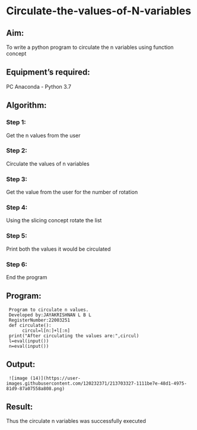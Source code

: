 # Circulate-the-values-of-N-variables
## Aim:
To write a python program to circulate the n variables using function concept
## Equipment’s required:
PC
Anaconda - Python 3.7
## Algorithm: 
### Step 1:
Get the n values from the user 
### Step 2:
Circulate the values of n variables 
### Step 3: 
Get the value from the user for the number of rotation
### Step 4: 
Using the slicing concept rotate the list
### Step 5:
Print both the values it would be circulated 
### Step 6:
End the program
## Program:
     Program to circulate n values.
     Developed by:JAYAKRISHNAN L B L
     RegisterNumber:22003251
     def circulate():
          circul=l[n:]+l[:n]
     print("After circulating the values are:",circul)
     l=eval(input())
     n=eval(input())
## Output:
     ![image (14)](https://user-images.githubusercontent.com/120232371/213703327-1111be7e-48d1-4975-81d9-87a07558a808.png)


## Result:
Thus the circulate n variables was successfully executed
